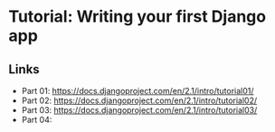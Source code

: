 # Tutorial: Writing your first Django app

## Links
* Part 01: https://docs.djangoproject.com/en/2.1/intro/tutorial01/
* Part 02: https://docs.djangoproject.com/en/2.1/intro/tutorial02/
* Part 03: https://docs.djangoproject.com/en/2.1/intro/tutorial03/
* Part 04: 